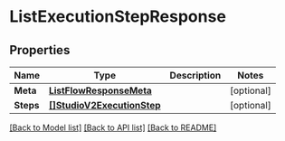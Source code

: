 # ListExecutionStepResponse

## Properties

Name | Type | Description | Notes
------------ | ------------- | ------------- | -------------
**Meta** | [**ListFlowResponseMeta**](ListFlowResponseMeta.md) |  |[optional] 
**Steps** | [**[]StudioV2ExecutionStep**](StudioV2ExecutionStep.md) |  |[optional] 

[[Back to Model list]](../README.md#documentation-for-models) [[Back to API list]](../README.md#documentation-for-api-endpoints) [[Back to README]](../README.md)


